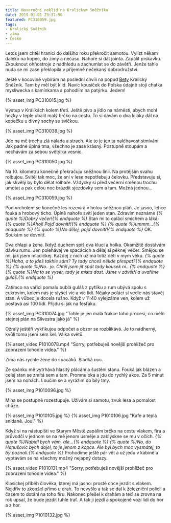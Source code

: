 ```yaml
---
title: Novoroční neklid na Kralickym Sněžníku
date: 2019-01-01 23:37:56
featured: PC310059.jpg
tags:
- Kralický Sněžník
- zima
- Česko
---
```

Letos jsem chtěl hranici do dalšího roku překročit samotou. Vylízt někam daleko na kopec, do zimy a nečasu. Nahoře si dát jointa. Zapálit prskavku. Zkouknout ohňostroje z nadhledu a zachumlat se do závětří. Jenže tahle nuda se mi zase překlopila v příjemně nečekaný dobrodružství.
<!-- more -->

Ještě v kocovině vybírám na poslední chvíli na popud [Bety](https://tojedobry.home.blog/) Kralický Sněžník. Tam by měl být klid. Navíc kousíček do Polska údajně stojí chatka mysliwecka s kamínkama a pohodlím na patýrku. Jedem!

{% asset_img PC310015.jpg %}

Výstup v Králíkách kolem třetí. Ještě pivo a jídlo na náměstí, abych mohl hezky v teple ubalit malý brčko na cestu. To si dávám o dva kiláky dál na kopečku u divný sochy se svíčkou.

{% asset_img PC310038.jpg %}

Jde na mě trochu zlá nálada a strach. Ale to je jen ta naléhavost stmívání. Jak padne úplná tma, všechno je zase krásný. Postupně stoupám a nechávám za sebou světýlka vesnic.

{% asset_img PC310050.jpg %}

Na 10. kilometru konečně překračuju sněžnou linii. Na protějšim svahu rolbujou. Svítěj tak moc, že ani v lese nepotřebuju čelovku. Představuju si, jak skvělý by bylo dělat rolbaře. Vždycky si před večerní směnou trochu umotat a pak celou noc brázdit sjezdovky sem a tam. Možná jednou...

{% asset_img PC310059.jpg %}

Pod vrcholem se konečně les rozevírá v holou sněžnou pláň. Je jasno, lehce fouká a hrobový ticho. Úplně nahoře svítí jeden stan. Zdravím neznámé _{% quote %}Dobrý večer!{% endquote %}_ Stan mi to oplácí smíchem a láká:
_{% quote %}Ahoj! Pojď dovnitř!{% endquote %}_
_{% quote %}ummm...{% endquote %}_
_{% quote %}No dělej, pojď dovnitř!{% endquote %}_
OK. Soukám se dovnitř. 

Dva chlapi a žena. Ikdyž duchem spíš dva kluci a holka. Okamžitě dostávám dávku rumu. Jen polehávaj ve spacácích a dělaj si pěknej večer. Smějou se mi, jak jsem mladičkej. Každej z nich už má totiž děti v mym věku.
_{% quote %}Haha, a to jdeš takhle sám? Ty tady chceš někde přespat?{% endquote %}_
_{% quote %}No.. jo. Chtěl jsem jít spát tady kousek ní...{% endquote %}_
_{% quote %}Na to se vyser, tady je místa dost. Jsme v závětří a uvaříme guláš.{% endquote %}_

Zatímco na vařici pomalu bublá guláš z pytlíku a rum ubývá spolu s cukrovím, kolem nás je slyšet víc a víc lidí. Nějaký poláci si vedle nás stavěj stan. A vůbec je docela rušno. Když v 11:40 vylejzáme ven, kolem už postává asi 100 lidí. Přijdu si jak na fesťáku.

{% asset_img PC310074.jpg "Tohle je jen malá frakce toho procesí, co mělo stejnej plán na Silvestra jako já" %}

Ožralý ještěři vykřikujou odpočet a obzor se rozblikává. Je to nádherný, kvůli tomu jsem sem šel. Válka světů.

{% asset_video P1010078.mp4 "Sorry, potřebuješ novější prohlížeč pro zobrazení tohodle videa." %}

Zima nás rychle žene do spacáků. Sladká noc.

Ze spánku mě vytrhává hlasitý plácání a šustění stanu. Fouká jak blázen a celej stan se zmítá sem a tam. Promnu oka a jdu do rychlý akce. Za 5 minut jsem na nohách. Loučim se a vyrážim do bílý tmy.

{% asset_img P1010096.jpg %}

Mlha se postupně rozestupuje. Užívám si samotu, zvuk lesa a pomalost chůze.

{% asset_img P1010105.jpg %}
{% asset_img P1010106.jpg "Kafe a teplá snídaně. Jou!" %}

Když si na nástupišti ve Starym Městě zapálim brčko na cestu vlakem, fíra a průvodčí v jednom se na mě jenom usměje a zablýskne se mu v očích.
_{% quote %}Nabídl bych vám, ale...{% endquote %}_
_{% quote %}No, do Hanušovic bych dojel, to je jenom z kopce. Ale byl bych moc vysmátej, to by poznali.{% endquote %}_
Prohodíme ještě pár vět a už jedu v kabině a vyptávám se na všechny možný nejapný dotazy.

{% asset_video P1010131.mp4 "Sorry, potřebuješ novější prohlížeč pro zobrazení tohodle videa." %}

Klasickej příběh člověka, kterej má jasno: prostě chce jezdit s vlakem. Nejdřív to zkoušel přímo u drah. To nevyšlo a tak se dal k železniční policii a časem to dotáhl na toho fíru. Nakonec přešel k drahám a teď se zrovna na rok upsal, že bude jezdit tuhle trať.  A tak ji jezdí a spokojeně vozí lidi do hor a z hor.

{% asset_img P1010132.jpg %}

